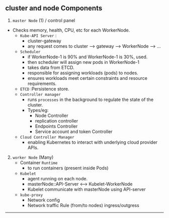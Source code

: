 ##  cluster and node Components
1. `master Node` (1) / control panel
- Checks memory, health, CPU, etc for each WorkerNode.
    - `Kube-API Server` :
        - cluster-gateway
        - any request comes to cluster --> gateway --> WorkerNode --> ...
    - `Scheduler`
        - if WorkerNode-1 is 90%  and WorkerNode-1 is 30%, used.
        - then scheduler will assign new pods in WorkerNode-1
        - takes data from ETCD.
        - responsible for assigning workloads (pods) to nodes.
        - ensures workloads meet certain constraints and resource requirements.
    - `ETCD` :Persistence store.
    - `Controller manager`
        - runs `processes` in the background to regulate the state of the cluster.
        - Types/eg:
            - Node Controller
            - replication controller
            - Endpoints Controller
            - Service account and token Controller
    - `Cloud Controller Manager`
        - enabling Kubernetes to interact with underlying cloud provider APIs.

2. `worker Node` (Many)
    - Container `Runtime`
        - to run containers (present inside Pods)
    - `Kubelet`
        - agent running on each node.
        - masterNode::API-Server <-->  Kubelet-WorkerNode
        - Kubelet communicate with masterNode using API-server
    - `kube-proxy`
        - Network config
        - Network traffic Rule (from/to nodes) ingress/outgress

---